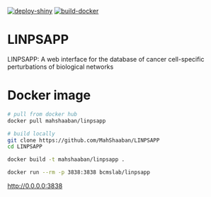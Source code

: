 [![deploy-shiny](https://github.com/MahShaaban/LINPSAPP/actions/workflows/deploy-shiny.yml/badge.svg)](https://github.com/MahShaaban/LINPSAPP/actions/workflows/deploy-shiny.yml)
[![build-docker](https://github.com/MahShaaban/LINPSAPP/actions/workflows/build-docker.yml/badge.svg)](https://github.com/MahShaaban/LINPSAPP/actions/workflows/build-docker.yml)

# LINPSAPP
LINPSAPP: A web interface for the database of cancer cell-specific perturbations of biological networks

# Docker image

```bash
# pull from docker hub
docker pull mahshaaban/linpsapp

# build locally
git clone https://github.com/MahShaaban/LINPSAPP
cd LINPSAPP

docker build -t mahshaaban/linpsapp . 
```

```bash
docker run --rm -p 3838:3838 bcmslab/linpsapp
```
http://0.0.0.0:3838
